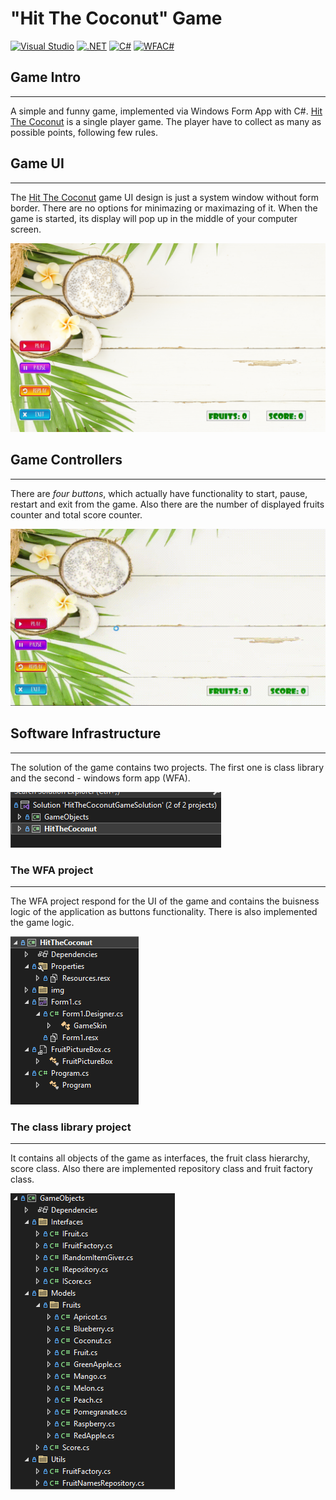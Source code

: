# **"Hit The Coconut" Game**

[![Visual Studio](https://img.shields.io/badge/Visual%20Studio-2022-brightgreen)](https://visualstudio.microsoft.com/)
[![.NET](https://img.shields.io/badge/.NET-5.0-brightgreen)](https://dotnet.microsoft.com/)
[![C#](https://img.shields.io/badge/C%23-9.0-green)](https://docs.microsoft.com/en-us/dotnet/csharp/whats-new/csharp-9)
[![WFAC#](https://img.shields.io/badge/Windows%20Form%20App-C%23-yellowgreen)](https://docs.microsoft.com/en-us/visualstudio/ide/create-csharp-winform-visual-studio?view=vs-2022)


## Game Intro
---

A simple and funny game, implemented via Windows Form App with C#. [Hit The Coconut](https://github.com/Threed90/Hit_The_Coconut) is a single player game. The player have to collect as many as possible points, following few rules.

## Game UI
---

The [Hit The Coconut](https://github.com/Threed90/Hit_The_Coconut) game UI design is just a system window without form border. 
There are no options for minimazing or maximazing of it. When the game is started, its display will pop up in the middle of your computer screen.

<img src="https://github.com/Threed90/Hit_The_Coconut/blob/main/descriptionResources/gameEntrySkin.png" width="600">

## Game Controllers
---

There are *four buttons*, which actually have functionality to start, pause, restart and exit from the game. Also there are the number of displayed fruits counter and total score counter.

![controllers](/descriptionResources/controllers.gif)

## Software Infrastructure
---

The solution of the game contains two projects. The first one is class library and the second - windows form app (WFA).

![Solution infrastructure](/descriptionResources/SolutionInfrastructure.png)

### The WFA project
----

The WFA project respond for the UI of the game and contains the buisness logic of the application as buttons functionality. There is also implemented the game logic.

![WFA project](/descriptionResources/WFA_Project.png)

### The class library project
----

It contains all objects of the game as interfaces, the fruit class hierarchy, score class. Also there are implemented repository class and fruit factory class.

![class library project](/descriptionResources/classLibraryProject.png)
